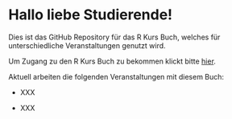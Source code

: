 # Hallo liebe Studierende!

Dies ist das GitHub Repository für das R Kurs Buch, welches für unterschiedliche Veranstaltungen genutzt wird.

Um Zugang zu den R Kurs Buch zu bekommen klickt bitte [hier](https://amd-lab.github.io/R-Kurs-Buch/).

Aktuell arbeiten die folgenden Veranstaltungen mit diesem Buch:

-   XXX

-   XXX
